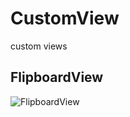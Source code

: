 # CustomView
custom views


## FlipboardView
![FlipboardView](http://ovu5hb0jj.bkt.clouddn.com/flipboard.gif)
